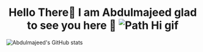 <div align="center">
    <h1>Hello There👋 I am Abdulmajeed glad to see you here 🙂 <img src="https://media0.giphy.com/media/VGeLGGaipLzhld3C32/giphy.gif" alt="Path Hi gif"/></h1>                     
    
</div>

<!--
**Abdulmajeed98/Abdulmajeed98** is a ✨ _special_ ✨ repository because its `README.md` (this file) appears on your GitHub profile.

Here are some ideas to get you started:

- 🔭 I’m currently working on ...
- 🌱 I’m currently learning ...
- 👯 I’m looking to collaborate on ...
- 🤔 I’m looking for help with ...
- 💬 Ask me about ...
- 📫 How to reach me: ...
- 😄 Pronouns: ...
- ⚡ Fun fact: ...
-->

![Abdulmajeed's GitHub stats](https://github-readme-stats.vercel.app/api?username=Abdulmajeed98&count_private=true&include_all_commits=true&hide=stars&theme=tokyonight)
